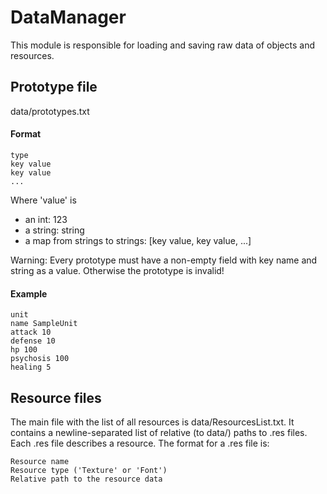 # DataManager

This module is responsible for loading and saving raw data of objects and resources.

## Prototype file

data/prototypes.txt

#### Format

    type
    key value
    key value
    ...

Where 'value' is
- an int: 123
- a string: string
- a map from strings to strings: [key value, key value, ...]

Warning:
Every prototype must have a non-empty field with key name and string as a value. Otherwise the prototype is invalid!

#### Example

    unit
    name SampleUnit
    attack 10
    defense 10
    hp 100
    psychosis 100
    healing 5


## Resource files

The main file with the list of all resources is data/ResourcesList.txt. It contains a newline-separated list of
relative (to data/) paths to .res files. Each .res file describes a resource. The format for a .res file is:
```
Resource name
Resource type ('Texture' or 'Font')
Relative path to the resource data
```

